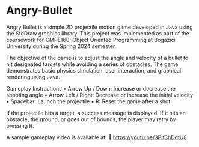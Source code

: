 # Angry-Bullet
Angry Bullet is a simple 2D projectile motion game developed in Java using the StdDraw graphics library. This project was implemented as part of the coursework for CMPE160: Object Oriented Programming at Bogazici University during the Spring 2024 semester.

The objective of the game is to adjust the angle and velocity of a bullet to hit designated targets while avoiding a series of obstacles. The game demonstrates basic physics simulation, user interaction, and graphical rendering using Java.

Gameplay Instructions
	•	Arrow Up / Down: Increase or decrease the shooting angle
	•	Arrow Left / Right: Decrease or increase the initial velocity
	•	Spacebar: Launch the projectile
	•	R: Reset the game after a shot

If the projectile hits a target, a success message is displayed. If it hits an obstacle, the ground, or goes out of bounds, the player may retry by pressing R.

A sample gameplay video is available at:
🎥 https://youtu.be/3PIf3hDqtU8

